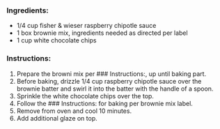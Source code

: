 ### Ingredients:
- 1/4 cup fisher & wieser raspberry chipotle sauce
- 1 box brownie mix, ingredients needed as directed per label
- 1 cup white chocolate chips

### Instructions:
1. Prepare the browni mix per ### Instructions:, up until baking part.
2. Before baking, drizzle 1/4 cup raspberry chipotle sauce over the brownie batter and swirl it into the batter with the handle of a spoon.
3. Sprinkle the white chocolate chips over the top.
4. Follow the ### Instructions: for baking per brownie mix label.
5. Remove from oven and cool 10 minutes.
6. Add additional glaze on top.

